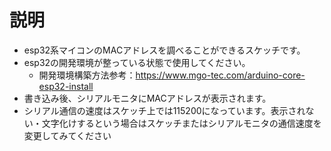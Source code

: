 # 説明
- esp32系マイコンのMACアドレスを調べることができるスケッチです。
- esp32の開発環境が整っている状態で使用してください。
  - 開発環境構築方法参考：https://www.mgo-tec.com/arduino-core-esp32-install
- 書き込み後、シリアルモニタにMACアドレスが表示されます。
- シリアル通信の速度はスケッチ上では115200になっています。表示されない・文字化けするという場合はスケッチまたはシリアルモニタの通信速度を変更してみてください